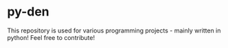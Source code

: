 # py-den
This repository is used for various programming projects - mainly written in python!
Feel free to contribute!
